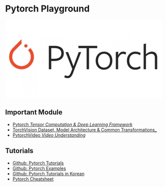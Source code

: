 # Pytorch Playground

<p align="center">
  <img width="500" height="250" src="pytorch.jpeg">
</p>  

## Important Module
- [Pytorch _Tensor Computation & Deep Learning Framework_](https://github.com/pytorch/pytorch)
- [TorchVision Dataset, Model Architecture & Common Transformations_](https://github.com/pytorch/vision)
- [PytorchVideo _Video Understanding_ ](https://github.com/facebookresearch/pytorchvideo)


## Tutorials 
- [Github: Pytorch Tutorials](https://github.com/pytorch/tutorials)
- [Github: Pytorch Examples](https://github.com/pytorch/examples)
- [Github: Pytorch Tutorials in Korean](https://github.com/9bow/PyTorch-tutorials-kr)
- [Pytorch Cheatsheet](https://tutorials.pytorch.kr/beginner/ptcheat.html)
